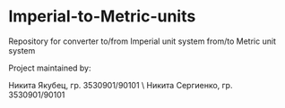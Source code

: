 # Imperial-to-Metric-units
Repository for converter to/from Imperial unit system from/to Metric unit system 
  
Project maintained by:
   
Никита Якубец, гр. 3530901/90101 \ Никита Сергиенко, гр. 3530901/90101
  
